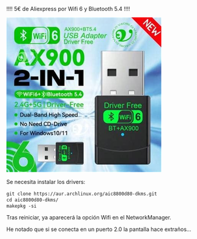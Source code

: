 !!!! 5€ de Aliexpress por Wifi 6 y Bluetooth 5.4 !!!!

![Dongle](https://github.com/scrakcho/BC-250/blob/1de6c73e75ef9dc020b205b83ca67de756da5aa1/configuration/AX900.jpeg)

Se necesita instalar los drivers:

```
git clone https://aur.archlinux.org/aic8800d80-dkms.git
cd aic8800d80-dkms/
makepkg -si
```

Tras reiniciar, ya aparecerá la opción Wifi en el NetworkManager.

He notado que si se conecta en un puerto 2.0 la pantalla hace extraños...


